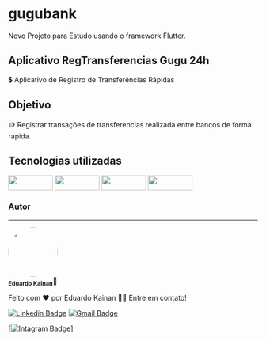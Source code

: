 # gugubank

Novo Projeto para Estudo usando o framework Flutter.

## Aplicativo RegTransferencias Gugu 24h
 
 :heavy_dollar_sign: Aplicativo de Registro de Transferências Rápidas

## Objetivo

:coin: Registrar transações de transferencias realizada entre bancos de forma rapida.

## Tecnologias utilizadas 

<a>

<img align="center" height="30" width="90" src="https://img.shields.io/badge/Flutter-02569B?style=for-the-badge&logo=flutter&logoColor=white">

</a>

<a>

<img align="center" height="30" width="90" src="https://blog.gft.com/br/wp-content/uploads/sites/4/2021/05/1.jpg">

</a>

<a>

<img align="center" height="30" width="90" src="https://miro.medium.com/max/1200/1*qnro_BOCnBQDQg9dMUGp-A.png">

</a>

<a>

<img align="center" height="30" width="90" src="https://miro.medium.com/max/720/0*S0gllBsD11p4kfwO.png">

</a>


### Autor
---

<a>
 <img style="border-radius: 50%;" src="https://avatars.githubusercontent.com/u/31977689?s=400&u=91604a852a531d1ce948d40df3c766c73f158d73&v=4" width="100px;" alt=""/>
 <br />
 <sub><b>Eduardo Kainan</b></sub></a>🚀</a>


Feito com ❤️ por Eduardo Kainan 👋🏽 Entre em contato!

 [![Linkedin Badge](https://img.shields.io/badge/-Eduardo%20Kainan-7159c1?logo=LinkedIn=https://www.linkedin.com/in/eduardo-kainan-leite-sousa-14b26024/)](https://www.linkedin.com/in/eduardo-kainan-leite-sousa-14b26024/) 
[![Gmail Badge](https://img.shields.io/badge/-tgmarinho@gmail.com-c14438?style=flat-square&logo=Gmail&logoColor=white&link=mailto:eduardokainan.senai@gmail.com)](mailto:eduardokainan.senai@gmail.com)

[![Intagram Badge](https://img.shields.io/twitter/url?color=1de1e3&label=Eduardo%20Kainan&logo=instagram&style=social&url=https%3A%2F%2Fwww.instagram.com%2Feduardu.tec%2F)]
